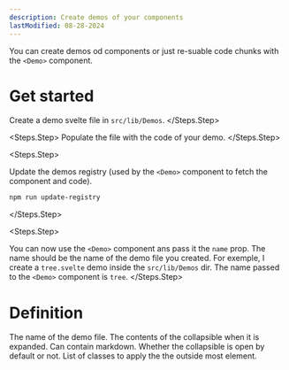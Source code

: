 ```yaml
---
description: Create demos of your components
lastModified: 08-28-2024
---
```


<script>
  import { Steps, Definition } from '$lib/components';
</script>

You can create demos od components or just re-suable code chunks with the `<Demo>` component.

# Get started

<Steps>
  <Steps.Step>

  Create a demo svelte file in `src/lib/Demos`.
  </Steps.Step>

  <Steps.Step>
  Populate the file with the code of your demo.
  </Steps.Step>

  <Steps.Step>

  Update the demos registry (used by the `<Demo>` component to fetch the component and code).

  ```bash
  npm run update-registry
  ```
  </Steps.Step>

  <Steps.Step>

  You can now use the `<Demo>` component ans pass it the `name` prop. The name should be the name of the demo file you created.
  For exemple, I create a `tree.svelte` demo inside the `src/lib/Demos` dir. The name passed to the `<Demo>` component is `tree`.
  </Steps.Step>
</Steps>


# Definition

<Definition name="Demo" description="The demo component.">
  <Definition.Prop type="string" path="name" required>The name of the demo file.</Definition.Prop>
  <Definition.Prop type="HTMLElement" path="<slot>" required>The contents of the collapsible when it is expanded. Can contain markdown.</Definition.Prop>
  <Definition.Prop type="$bindable(boolean)" path="open" default="false">Whether the collapsible is open by default or not.</Definition.Prop>
  <Definition.Prop type="string" path="class">List of classes to apply the the outside most element.</Definition.Prop>
</Definition>
